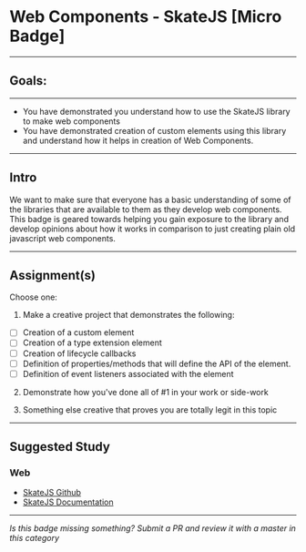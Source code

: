 # Web Components - SkateJS [Micro Badge]

------

## Goals:

------

- You have demonstrated you understand how to use the SkateJS library to make web components
- You have demonstrated creation of custom elements using this library and understand how it helps in creation of Web Components.

-----

## Intro

We want to make sure that everyone has a basic understanding of some of the libraries that are available to them as they develop web components. This badge is geared towards helping you gain exposure to the library and develop opinions about how it works in comparison to just creating plain old javascript web components.

-----

## Assignment(s)

Choose one:

1) Make a creative project that demonstrates the following:
- [ ] Creation of a custom element
- [ ] Creation of a type extension element
- [ ] Creation of lifecycle callbacks
- [ ] Definition of properties/methods that will define the API of the element.
- [ ] Definition of event listeners associated with the element

2) Demonstrate how you've done all of #1 in your work or side-work

3) Something else creative that proves you are totally legit in this topic

---------------

## Suggested Study

### Web
- [SkateJS Github](https://github.com/skatejs/skatejs)
- [SkateJS Documentation](https://github.com/skatejs/skatejs#documentation)

-----

  *Is this badge missing something? Submit a PR and review it with a master in this category*
